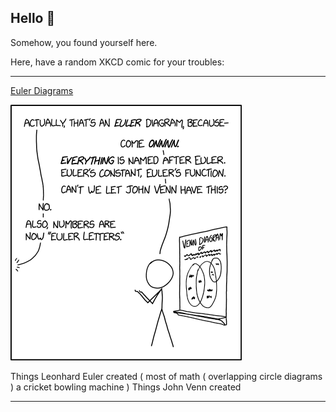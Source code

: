 ## Hello 👀

Somehow, you found yourself here.

Here, have a random XKCD comic for your troubles:

-----------------------------------

[Euler Diagrams](https://xkcd.com/2721)

![Euler Diagrams](./random_comic.png)

Things Leonhard Euler created ( most of math ( overlapping circle diagrams ) a cricket bowling machine ) Things John Venn created

-----------------------------------